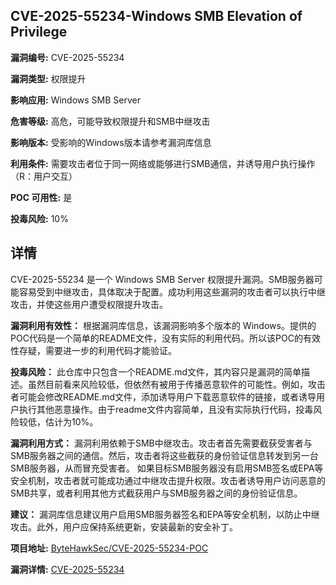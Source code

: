 ## CVE-2025-55234-Windows SMB Elevation of Privilege

**漏洞编号:** CVE-2025-55234

**漏洞类型:** 权限提升

**影响应用:** Windows SMB Server

**危害等级:** 高危，可能导致权限提升和SMB中继攻击

**影响版本:** 受影响的Windows版本请参考漏洞库信息

**利用条件:** 需要攻击者位于同一网络或能够进行SMB通信，并诱导用户执行操作（R：用户交互）

**POC 可用性:** 是

**投毒风险:** 10%

## 详情

CVE-2025-55234 是一个 Windows SMB Server 权限提升漏洞。SMB服务器可能容易受到中继攻击，具体取决于配置。成功利用这些漏洞的攻击者可以执行中继攻击，并使这些用户遭受权限提升攻击。

**漏洞利用有效性：** 根据漏洞库信息，该漏洞影响多个版本的 Windows。提供的POC代码是一个简单的README文件，没有实际的利用代码。所以该POC的有效性存疑，需要进一步的利用代码才能验证。

**投毒风险：**  此仓库中只包含一个README.md文件，其内容只是漏洞的简单描述。虽然目前看来风险较低，但依然有被用于传播恶意软件的可能性。例如，攻击者可能会修改README.md文件，添加诱导用户下载恶意软件的链接，或者诱导用户执行其他恶意操作。由于readme文件内容简单，且没有实际执行代码，投毒风险较低，估计为10%。

**漏洞利用方式：** 漏洞利用依赖于SMB中继攻击。攻击者首先需要截获受害者与SMB服务器之间的通信。然后，攻击者将这些截获的身份验证信息转发到另一台SMB服务器，从而冒充受害者。 如果目标SMB服务器没有启用SMB签名或EPA等安全机制，攻击者就可能成功通过中继攻击提升权限。攻击者诱导用户访问恶意的SMB共享，或者利用其他方式截获用户与SMB服务器之间的身份验证信息。

**建议：** 漏洞库信息建议用户启用SMB服务器签名和EPA等安全机制，以防止中继攻击。此外，用户应保持系统更新，安装最新的安全补丁。

**项目地址:** [ByteHawkSec/CVE-2025-55234-POC](https://github.com/ByteHawkSec/CVE-2025-55234-POC)

**漏洞详情:** [CVE-2025-55234](https://nvd.nist.gov/vuln/detail/CVE-2025-55234)
